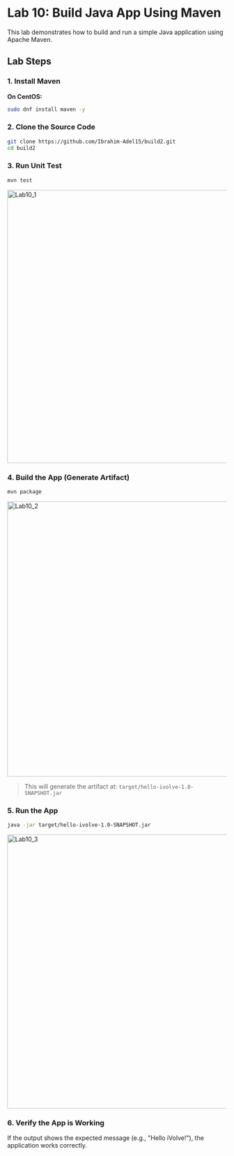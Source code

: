 
# Lab 10: Build Java App Using Maven

This lab demonstrates how to build and run a simple Java application using Apache Maven.

## Lab Steps

### 1. Install Maven

**On CentOS:**
```bash
sudo dnf install maven -y
```

### 2. Clone the Source Code

```bash
git clone https://github.com/Ibrahim-Adel15/build2.git
cd build2
```

### 3. Run Unit Test

```bash
mvn test
```
<img width="627" alt="Lab10_1" src="https://github.com/user-attachments/assets/f9d5f512-8d73-48ef-bb6a-a7336d822924" />

### 4. Build the App (Generate Artifact)

```bash
mvn package
```
<img width="632" alt="Lab10_2" src="https://github.com/user-attachments/assets/bca98146-0f39-4563-8b66-0ed1f9a3c404" />

> This will generate the artifact at:
> `target/hello-ivolve-1.0-SNAPSHOT.jar`

### 5. Run the App

```bash
java -jar target/hello-ivolve-1.0-SNAPSHOT.jar
```
<img width="629" alt="Lab10_3" src="https://github.com/user-attachments/assets/392988e2-a1e4-4382-8d68-53a8b2c3f726" />

### 6. Verify the App is Working

If the output shows the expected message (e.g., "Hello iVolve!"), the application works correctly.
